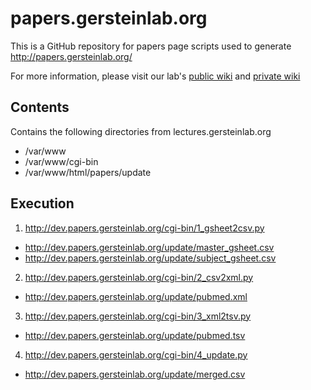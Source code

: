 # papers.gersteinlab.org

This is a GitHub repository for papers page scripts used to generate http://papers.gersteinlab.org/

For more information, please visit our lab's [public wiki](http://info.gersteinlab.org/Papers_Page_Code) and [private wiki](http://wiki.gersteinlab.org/labinfo/Papers_Page_Documentation)

## Contents
Contains the following directories from lectures.gersteinlab.org

* /var/www
* /var/www/cgi-bin
* /var/www/html/papers/update

## Execution

1. http://dev.papers.gersteinlab.org/cgi-bin/1_gsheet2csv.py
  * http://dev.papers.gersteinlab.org/update/master_gsheet.csv
  * http://dev.papers.gersteinlab.org/update/subject_gsheet.csv
2. http://dev.papers.gersteinlab.org/cgi-bin/2_csv2xml.py
  * http://dev.papers.gersteinlab.org/update/pubmed.xml
3. http://dev.papers.gersteinlab.org/cgi-bin/3_xml2tsv.py
  * http://dev.papers.gersteinlab.org/update/pubmed.tsv
4. http://dev.papers.gersteinlab.org/cgi-bin/4_update.py
  * http://dev.papers.gersteinlab.org/update/merged.csv
